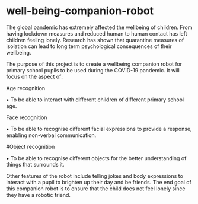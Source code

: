 # well-being-companion-robot

The global pandemic has extremely affected the wellbeing of children. From having lockdown measures and reduced human to human contact has left children feeling lonely. Research has shown that quarantine measures of isolation can lead to long term psychological consequences of their wellbeing. 

The purpose of this project is to create a wellbeing companion robot for primary school pupils to be used during the COVID-19 pandemic. It will focus on the aspect of:

Age recognition

•	To be able to interact with different children of different primary school age.

Face recognition

•	To be able to recognise different facial expressions to provide a response, enabling non-verbal communication.

#Object recognition 

•	To be able to recognise different objects for the better understanding of things that surrounds it.

Other features of the robot include telling jokes and body expressions to interact with a pupil to brighten up their day and be friends.
The end goal of this companion robot is to ensure that the child does not feel lonely since they have a robotic friend.
